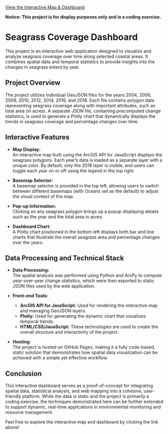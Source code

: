 [View the Interactive Map & Dashboard](map.html)

**Notice: This project is for display purposes only and is a coding exercise.**

# Seagrass Coverage Dashboard

This project is an interactive web application designed to visualize and analyze seagrass coverage over time along selected coastal areas. It combines spatial data and temporal statistics to provide insights into the changes in seagrass extent by year.

## Project Overview

The project utilizes individual GeoJSON files for the years 2004, 2006, 2008, 2010, 2012, 2014, 2016, and 2018. Each file contains polygon data representing seagrass coverage along with important attributes, such as total area (in acres). A separate JSON file, containing precomputed change statistics, is used to generate a Plotly chart that dynamically displays the trends in seagrass coverage and percentage changes over time.

## Interactive Features

- **Map Display:**  
  An interactive map built using the ArcGIS API for JavaScript displays the seagrass polygons. Each year’s data is loaded as a separate layer with a unique color. By default, only the 2018 layer is visible, and users can toggle each year on or off using the legend in the top right.

- **Basemap Selector:**  
  A basemap selector is provided in the top left, allowing users to switch between different basemaps (with Oceans set as the default) to adjust the visual context of the map.

- **Pop-up Information:**  
  Clicking on any seagrass polygon brings up a popup displaying details such as the year and the total area in acres.

- **Dashboard Chart:**  
  A Plotly chart positioned in the bottom left displays both bar and line charts that illustrate the overall seagrass area and percentage changes over the years.

## Data Processing and Technical Stack

- **Data Processing:**  
  The spatial analysis was performed using Python and ArcPy to compute year-over-year change statistics, which were then exported to static JSON files used by the web application.

- **Front-end Tools:**  
  - **ArcGIS API for JavaScript:** Used for rendering the interactive map and managing GeoJSON layers.
  - **Plotly:** Used for generating the dynamic chart that visualizes temporal trends.
  - **HTML/CSS/JavaScript:** These technologies are used to create the overall structure and interactivity of the project.

- **Hosting:**  
  The project is hosted on GitHub Pages, making it a fully code-based, static solution that demonstrates how spatial data visualization can be achieved with a simple yet effective workflow.

## Conclusion

This interactive dashboard serves as a proof-of-concept for integrating spatial data, statistical analysis, and web mapping into a cohesive, user-friendly platform. While the data is static and the project is primarily a coding exercise, the techniques demonstrated here can be further extended to support dynamic, real-time applications in environmental monitoring and resource management.

Feel free to explore the interactive map and dashboard by clicking the link above!
